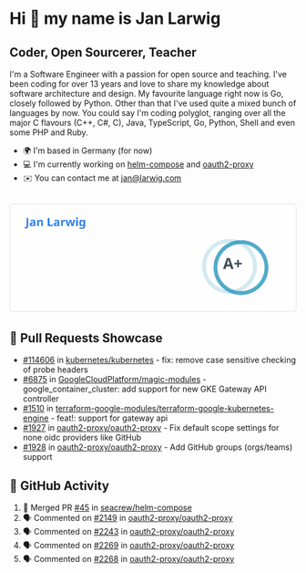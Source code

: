 # Hi 👋 my name is Jan Larwig

## Coder, Open Sourcerer, Teacher

I'm a Software Engineer with a passion for open source and teaching. I've been coding for over 13 years and love to share my knowledge about software architecture and design. My favourite language right now is Go, closely followed by Python. Other than that I've used quite a mixed bunch of languages by now. You could say I'm coding polyglot, ranging over all the major C flavours (C++, C#, C), Java, TypeScript, Go, Python, Shell and even some PHP and Ruby.

- 🌍 I'm based in Germany (for now)
- 💻 I'm currently working on [helm-compose](https://seacrew.github.io/helm-compose/) and [oauth2-proxy](https://github.com/oauth2-proxy/oauth2-proxy)
- ✉️ You can contact me at [jan@larwig.com](mailto:jan@larwig.com)

<br>

<a href="https://github.com/anuraghazra/github-readme-stats">
  <picture>
    <source
      srcset="https://raw.githubusercontent.com/tuunit/tuunit/main/general_dark.svg" 
      media="(prefers-color-scheme: dark)" 
    />
    <source
      srcset="https://raw.githubusercontent.com/tuunit/tuunit/main/general_light.svg" 
      media="(prefers-color-scheme: light), (prefers-color-scheme: no-preference)" 
    />
    <img src="https://raw.githubusercontent.com/tuunit/tuunit/main/general_light.svg" />
  </picture>
</a>

## 🔧 Pull Requests Showcase

- [#114606](https://github.com/kubernetes/kubernetes/issues/114606) in [kubernetes/kubernetes](https://github.com/kubernetes/kubernetes) - fix: remove case sensitive checking of probe headers
- [#6875](https://github.com/GoogleCloudPlatform/magic-modules/pull/6875) in [GoogleCloudPlatform/magic-modules](https://github.com/GoogleCloudPlatform/magic-modules) - google_container_cluster: add support for new GKE Gateway API controller
- [#1510](https://github.com/terraform-google-modules/terraform-google-kubernetes-engine/pull/1510) in [terraform-google-modules/terraform-google-kubernetes-engine](https://github.com/terraform-google-modules/terraform-google-kubernetes-engine) - feat!: support for gateway api
- [#1927](https://github.com/oauth2-proxy/oauth2-proxy/issues/1927) in [oauth2-proxy/oauth2-proxy](https://github.com/oauth2-proxy/oauth2-proxy) - Fix default scope settings for none oidc providers like GitHub
- [#1928](https://github.com/oauth2-proxy/oauth2-proxy/issues/1928) in [oauth2-proxy/oauth2-proxy](https://github.com/oauth2-proxy/oauth2-proxy) - Add GitHub groups (orgs/teams) support

## 🔔 GitHub Activity

<!--START_SECTION:activity-->
1. 🎉 Merged PR [#45](https://github.com/seacrew/helm-compose/pull/45) in [seacrew/helm-compose](https://github.com/seacrew/helm-compose)
2. 🗣 Commented on [#2149](https://github.com/oauth2-proxy/oauth2-proxy/issues/2149#issuecomment-1765707317) in [oauth2-proxy/oauth2-proxy](https://github.com/oauth2-proxy/oauth2-proxy)
3. 🗣 Commented on [#2243](https://github.com/oauth2-proxy/oauth2-proxy/issues/2243#issuecomment-1765701151) in [oauth2-proxy/oauth2-proxy](https://github.com/oauth2-proxy/oauth2-proxy)
4. 🗣 Commented on [#2269](https://github.com/oauth2-proxy/oauth2-proxy/pull/2269#issuecomment-1763772255) in [oauth2-proxy/oauth2-proxy](https://github.com/oauth2-proxy/oauth2-proxy)
5. 🗣 Commented on [#2268](https://github.com/oauth2-proxy/oauth2-proxy/issues/2268#issuecomment-1763769402) in [oauth2-proxy/oauth2-proxy](https://github.com/oauth2-proxy/oauth2-proxy)
<!--END_SECTION:activity-->
